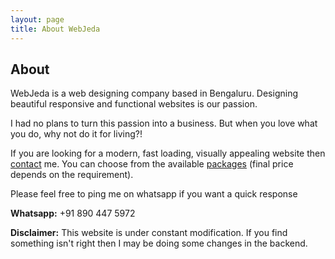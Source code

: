 ```yaml
---
layout: page
title: About WebJeda
---
```


## About


WebJeda is a web designing company based in Bengaluru. Designing beautiful responsive and functional websites is our passion. 

I had no plans to turn this passion into a business. But when you love what you do, why not do it for living?!

If you are looking for a modern, fast loading, visually appealing website then [contact](https://price.webjeda.com/#contact) me. You can choose from the available [packages](https://price.webjeda.com/) (final price depends on the requirement).

Please feel free to ping me on whatsapp if you want a quick response

**Whatsapp:** +91 890 447 5972


**Disclaimer:** This website is under constant modification. If you find something isn't right then I may be doing some changes in the backend.